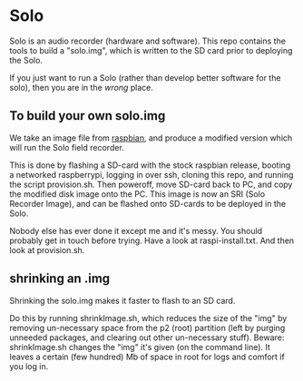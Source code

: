 Solo
====

Solo is an audio recorder (hardware and software). This repo contains the tools to build a "solo.img", which is written to the SD card prior to deploying the Solo.

If you just want to run a Solo (rather than develop better software for the solo), then you are in the _wrong_ place.

## To build your own solo.img

We take an image file from [raspbian](www.raspberrypi.org/downloads), and produce a modified version which will run the Solo field recorder. 

This is done by flashing a SD-card with the stock raspbian release, booting a networked raspberrypi, logging in over ssh, cloning this repo, and running the script provision.sh.  Then poweroff, move SD-card back to PC, and copy the modified disk image onto the PC.  This image is now an SRI (Solo Recorder Image), and can be flashed onto SD-cards to be deployed in the Solo.

Nobody else has ever done it except me and it's messy.  You should probably get in touch before trying.  Have a look at raspi-install.txt.  And then look at provision.sh.  

## shrinking an .img
Shrinking the solo.img makes it faster to flash to an SD card.

Do this by running shrinkImage.sh, which reduces the size of the "img" by removing un-necessary space from the p2 (root) partition (left by purging unneeded packages, and clearing out other un-necessary stuff).  Beware: shrinkImage.sh changes the "img" it's given (on the command line).  It leaves a certain (few hundred) Mb of space in root for logs and comfort if you log in.


